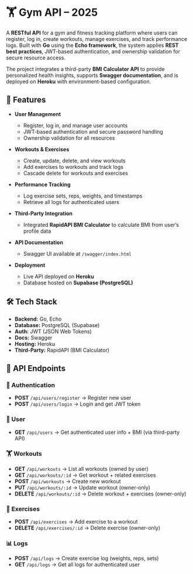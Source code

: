 # 🏋️ Gym API – 2025  

A **RESTful API** for a gym and fitness tracking platform where users can register, log in, create workouts, manage exercises, and track performance logs. Built with **Go** using the **Echo framework**, the system applies **REST best practices**, JWT-based authentication, and ownership validation for secure resource access.  

The project integrates a third-party **BMI Calculator API** to provide personalized health insights, supports **Swagger documentation**, and is deployed on **Heroku** with environment-based configuration.  

## 🚀 Features  

- **User Management**  
  - Register, log in, and manage user accounts  
  - JWT-based authentication and secure password handling  
  - Ownership validation for all resources  

- **Workouts & Exercises**  
  - Create, update, delete, and view workouts  
  - Add exercises to workouts and track logs  
  - Cascade delete for workouts and exercises  

- **Performance Tracking**  
  - Log exercise sets, reps, weights, and timestamps  
  - Retrieve all logs for authenticated users  

- **Third-Party Integration**  
  - Integrated **RapidAPI BMI Calculator** to calculate BMI from user’s profile data  

- **API Documentation**  
  - Swagger UI available at `/swagger/index.html`  

- **Deployment**  
  - Live API deployed on **Heroku**  
  - Database hosted on **Supabase (PostgreSQL)**  

## 🛠️ Tech Stack  

- **Backend:** Go, Echo  
- **Database:** PostgreSQL (Supabase)  
- **Auth:** JWT (JSON Web Tokens)  
- **Docs:** Swagger  
- **Hosting:** Heroku  
- **Third-Party:** RapidAPI (BMI Calculator)  

## 📌 API Endpoints  

### 🔑 Authentication  
- **POST** `/api/users/register` → Register new user  
- **POST** `/api/users/login` → Login and get JWT token  

### 👤 User  
- **GET** `/api/users` → Get authenticated user info + BMI (via third-party API)  

### 🏋️ Workouts  
- **GET** `/api/workouts` → List all workouts (owned by user)  
- **GET** `/api/workouts/:id` → Get workout + related exercises  
- **POST** `/api/workouts` → Create new workout  
- **PUT** `/api/workouts/:id` → Update workout (owner-only)  
- **DELETE** `/api/workouts/:id` → Delete workout + exercises (owner-only)  

### 🏃 Exercises  
- **POST** `/api/exercises` → Add exercise to a workout  
- **DELETE** `/api/exercises/:id` → Delete exercise (owner-only)  

### 📊 Logs  
- **POST** `/api/logs` → Create exercise log (weights, reps, sets)  
- **GET** `/api/logs` → Get all logs for authenticated user  
